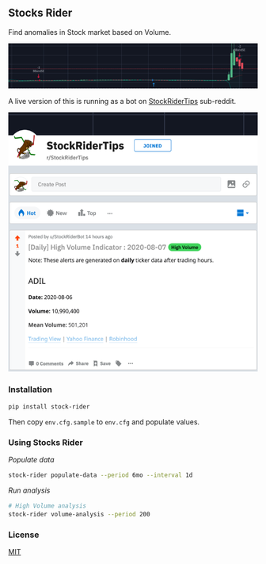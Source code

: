 ## Stocks Rider

Find anomalies in Stock market based on Volume.

![](docs/stockridertips-banner.png)

A live version of this is running as a bot on [StockRiderTips](https://www.reddit.com/r/StockRiderTips) sub-reddit.

![](docs/stockridertips-post.png)

### Installation

```bash
pip install stock-rider
```

Then copy `env.cfg.sample` to `env.cfg` and populate values.

### Using Stocks Rider

*Populate data*

```bash
stock-rider populate-data --period 6mo --interval 1d
```

*Run analysis*

```bash
# High Volume analysis
stock-rider volume-analysis --period 200
```

### License

[MIT](https://choosealicense.com/licenses/mit/)
